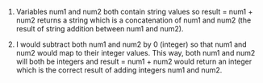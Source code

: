 1. Variables num1 and num2 both contain string values so result = num1 + num2 returns a string which is a concatenation of num1 and num2 (the result of string addition between num1 and num2).
   
2. I would subtract both num1 and num2 by 0 (integer) so that num1 and num2 would map to their integer values. This way, both num1 and num2 will both be integers and result = num1 + num2 would return an integer which is the correct result of adding integers num1 and num2.